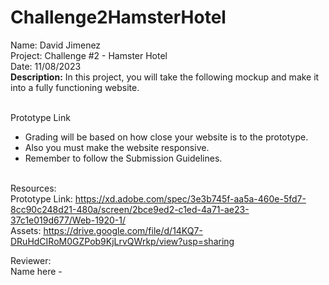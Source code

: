 # Challenge2HamsterHotel

Name: David Jimenez <br>
Project: Challenge #2 - Hamster Hotel <br>
Date: 11/08/2023 <br>
<strong>Description:</strong>
In this project, you will take the following mockup and make it into a fully functioning website.<br><br>

Prototype Link <br>
* Grading will be based on how close your website is to the prototype.<br>
* Also you must make the website responsive. <br>
* Remember to follow the Submission Guidelines.<br><br>

Resources: <br>
Prototype Link: https://xd.adobe.com/spec/3e3b745f-aa5a-460e-5fd7-8cc90c248d21-480a/screen/2bce9ed2-c1ed-4a71-ae23-37c1e019d677/Web-1920-1/  <br>
Assets: https://drive.google.com/file/d/14KQ7-DRuHdCIRoM0GZPob9KjLrvQWrkp/view?usp=sharing <br>

Reviewer: <br>
Name here - 

